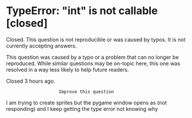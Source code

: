 
# TypeError: "int" is not callable [closed]







Closed. This question is not reproducible or was caused by typos. It is not currently accepting answers.
                        
                    










 This question was caused by a typo or a problem that can no longer be reproduced. While similar questions may be on-topic here, this one was resolved in a way less likely to help future readers.


Closed 3 hours ago.







                        Improve this question
                    




I am trying to create sprites but the pygame window opens as (not responding) and I keep getting the type error not knowing why

        